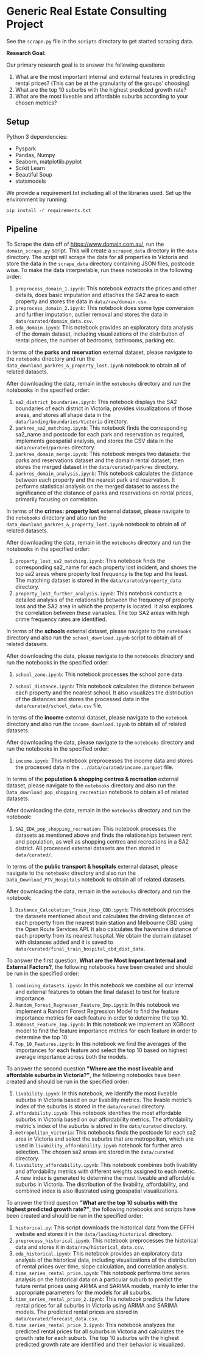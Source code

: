 # Generic Real Estate Consulting Project

See the `scrape.py` file in the `scripts` directory to get started scraping data. 

**Research Goal:** 

Our primary research goal is to answer the following questions:
1. What are the most important internal and external features in predicting rental prices? (This
can be at the granularity of the groups’ choosing)
2. What are the top 10 suburbs with the highest predicted growth rate?
3. What are the most liveable and affordable suburbs according to your chosen metrics?

## Setup

Python 3 dependencies:

* Pyspark
* Pandas, Numpy
* Seaborn, matplotlib.pyplot
* Scikit Learn
* Beautiful Soup
* statsmodels

We provide a requirement.txt including all of the libraries used. Set up the environment by running:
```
pip install -r requirements.txt
```

## Pipeline
To Scrape the data off of https://www.domain.com.au/, run the `domain_scrape.py` script. This will create a `scraped_data` directory in the `data` directory. The script will scrape the data for all properties in Victoria and store the data in the `scrape_data` directory containing JSON files, postcode wise. To make the data interpretable, run these notebooks in the following order:
1. `preprocess_domain_1.ipynb`: This notebook extracts the prices and other details, does basic imputation and attaches the SA2 area to each property and stores the data in `data/raw/domain.csv`.
2. `preprocess_domain_2.ipynb`: This notebook does some type conversion and further imputation, outlier removal and stores the data in `data/curated/domain_data.csv`.
3. `eda_domain.ipynb`: This notebook provides an exploratory data analysis of the domain dataset, including visualizations of the distribution of rental prices, the number of bedrooms, bathrooms, parking etc.

In terms of the **parks and reservation** external dataset, please navigate to the `notebooks` directory and run the `data_download_parkres_&_property_lost.ipynb` notebook to obtain all of related datasets.

After downloading the data, remain in the `notebooks` directory and run the notebooks in the specified order:
1. `sa2_district_boundaries.ipynb`: This notebook displays the SA2 boundaries of each district in Victoria, provides visualizations of those areas, and stores all shape data in the `data/landing/boundaries/Victoria` directory.
2. `parkres_sa2_matching.ipynb`: This notebook finds the corresponding sa2_name and postcode for each park and reservation as required, implements geospatial analysis, and stores the CSV data in the `data/curated/parkres` directory.
3. `parkres_domain_merge.ipynb`: This notebook merges two datasets: the parks and reservations dataset and the domain rental dataset, then stores the merged dataset in the `data/curated/parkres` directory.
4. `parkres_domain_analysis.ipynb`: This notebook calculates the distance between each property and the nearest park and reservation. It performs statistical analysis on the merged dataset to assess the significance of the distance of parks and reservations on rental prices, primarily focusing on correlation.

In terms of the **crimes: property lost** external dataset, please navigate to the `notebooks` directory and also run the `data_download_parkres_&_property_lost.ipynb` notebook to obtain all of related datasets.

After downloading the data, remain in the `notebooks` directory and run the notebooks in the specified order:
1. `property_lost_sa2_matching.ipynb`: This notebook finds the corresponding sa2_name for each property lost incident, and shows the top sa2 areas where property lost frequency is the top and the least. The matching dataset is stored in the `data/curated/property_data` directory.
2. `property_lost_further_analysis.ipynb`: This notebook conducts a detailed analysis of the relationship between the frequency of property loss and the SA2 area in which the property is located. It also explores the correlation between these variables. The top SA2 areas with high crime frequency rates are identified.

In terms of the **schools** external dataset, please navigate to the `notebooks` directory and also run the `school_download.ipynb` script to obtain all of related datasets. 

After downloading the data, please navigate to the `notebooks` directory and run the notebooks in the specified order: 
1. `school_zone.ipynb`: This notebook processes the school zone data. 

2. `school_distance.ipynb`: This notebook calculates the distance between each property and the nearest school. It also visualizes the distribution of the distances and stores the processed data in the `data/curated/school_data.csv` file.


In terms of the **income** external dataset, please navigate to the `notebook` directory and also run the `income_download.ipynb` to obtain all of related datasets.

After downloading the data, please navigate to the `notebooks` directory and run the notebooks in the specified order: 

1. `income.ipynb`: This notebook preprocesses the income data and stores the processed data in the `../data/curated/income.parquet` file.


In terms of the **population & shopping centres & recreation** external dataset, please navigate to the `notebooks` directory and also run the `Data_download_pop_shopping_recreation` notebook to obtain all of related datasets.

After downloading the data, remain in the `notebooks` directory and run the notebook:
1. `SA2_EDA_pop_shopping_recreation`: This notebook processes the datasets as mentioned above and finds the relationships between rent and population, as well as shopping centres and recreations in a SA2 district. All processed external datasets are then stored in `data/curated/`.

In terms of the **public transport & hospitals** external dataset, please navigate to the `notebooks` directory and also run the `Data_Download_PTV_Hospitals` notebook to obtain all of related datasets.

After downloading the data, remain in the `notebooks` directory and run the notebook:
1. `Distance_Calculation_Train_Hosp_CBD.ipynb`: This notebook processes the datasets mentioned about and calculates the driviing distances of each property from the nearest train station and Melbourne CBD using the Open Route Services API. It also calculates the haversine distance of each property from its nearest hospital. We obtain the domain dataset with distances added and it is saved to `data/curated/final_train_hospital_cbd_dist_data`.

To answer the first question, **What are the Most Important Internal and External Factors?**, the following notebooks have been created and should be run in the specified order:
1. `combining_datasets.ipynb`: In this notebook we combine all our internal and external features to obtain the final dataset to test for feature importance.
2. `Random_Forest_Regressor_Feature_Imp.ipynb`: In this notebook we implement a Random Forest Regression Model to find the feature importance metrics for each feature in order to determine the top 10.
3. `XGBoost_Feature_Imp.ipynb`: In this notebook we implement an XGBoost model to find the feature importance metrics for each feature in order to determine the top 10.
4. `Top_10_Features.ipynb`: In this notebook we find the averages of the importances for each feature and select the top 10 based on highest average importance across both the models.

To answer the second question **"Where are the most liveable and affordable suburbs in Victoria?"**, the following notebooks have been created and should be run in the specified order:
1. `livability.ipynb`: In this notebook, we identify the most liveable suburbs in Victoria based on our livability metrics. The livable metric's index of the suburbs is stored in the `data/curated` directory.
2. `affordability.ipynb`: This notebook identifies the most affordable suburbs in Victoria based on our affordability metrics. The affordability metric's index of the suburbs is stored in the `data/curated` directory.
3. `metropolitan_victoria`: This notebooks finds the postcode for each sa2 area in Victoria and select the suburbs that are metropolitan, which are used in `livability_affordability.ipynb` notebook for further area selection. The chosen sa2 areas are stored in the `data/curated` directory.
4. `livability_affordability.ipynb`: This notebook combines both livability and affordability metrics with different weights assigned to each metric. A new index is generated to determine the most liveable and affordable suburbs in Victoria. The distribution of the livability, affordability, and combined index is also illustrated using geospatial visualizations.

To answer the third question **"What are the top 10 suburbs with the highest predicted growth rate?"**, the following notebooks and scripts have been created and should be run in the specified order:
1. `historical.py`: This script downloads the historical data from the DFFH website and stores it in the `data/landing/historical` directory.
2. `preprocess_historical.ipynb`: This notebook preprocesses the historical data and stores it in `data/raw/historical_data.csv`.
3. `eda_historical.ipynb`: This notebook provides an exploratory data analysis of the historical data, including visualizations of the distribution of rental prices over time, slope calculation, and correlation analysis.
4. `time_series_rental_price.ipynb`: This notebook performs time series analysis on the historical data on a particular suburb to predict the future rental prices using ARIMA and SARIMA models, mainly to infer the appropriate parameters for the models for all suburbs.
5. `time_series_rental_price_2.ipynb`: This notebook predicts the future rental prices for all suburbs in Victoria using ARIMA and SARIMA models. The predicted rental prices are stored in `data/curated/forecast_data.csv`.
6. `time_series_rental_price_3.ipynb`: This notebook analyzes the predicted rental prices for all suburbs in Victoria and calculates the growth rate for each suburb. The top 10 suburbs with the highest predicted growth rate are identified and their behavior is visualized.